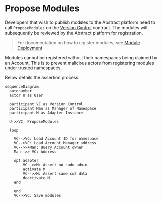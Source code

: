 # Propose Modules
Developers that wish to publish modules to the Abstract platform need to call `ProposeModules` on the [Version Control](../../platform/version_control.md) contract. The modules will subsequently be reviewed by the Abstract platform for registration.

> For documentation on how to register modules, see [Module Deployment](../../get_started/module_deployment.md)

Modules cannot be registered without their namespaces being claimed by an Account. This is to prevent malicious actors from registering modules under trusted namespaces.

Below details the assertion process.

```mermaid
sequenceDiagram
  autonumber
  actor U as User

  participant VC as Version Control
  participant Man as Manager of Namespace
  participant M as Adapter Instance

  U->>VC: ProposeModules

  loop

    VC-->VC: Load Account ID for namespace
    VC-->VC: Load Account Manager address
    VC-->>+Man: Query Account owner
    Man-->>-VC: Address

    opt adapter
        VC-->>M: Assert no sudo admin
        activate M
        VC-->>M: Assert same cw2 data
        deactivate M
    end

    end
    VC->>VC: Save modules

```